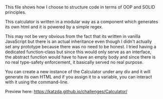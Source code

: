 This file shows how I choose to structure code in terms of OOP and SOLID principles.

This calculator is written in a modular way as a component which generates its own html and it is powered by a simple regex.

This may not be very obvious from the fact that its written in vanilla JavaScript but there is an actual inheritance even though I didn't actually set any prototype because there was no need to be honest. I tried having a dedicated function-class but since this would only serve as an interface, the abstract function would have to have an empty body and since there is no real type-safety enforcement, it basically served no real purpose.

You can create a new instance of the Calculator under any div and it will generate its own HTML and if you assign it to a variable, you can interact with it using the command-line.

Preview here: https://katzda.github.io/challenges/Calculator/
